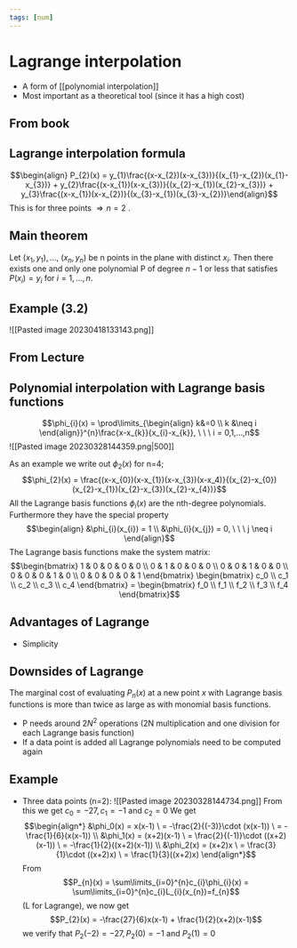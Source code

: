 ```yaml
---
tags: [num]
---
```

# Lagrange interpolation
- A form of [[polynomial interpolation]]
- Most important as a theoretical tool (since it has a high cost)

## From book


## Lagrange interpolation formula
$$\begin{align}  P_{2}(x) = y_{1}\frac{(x-x_{2})(x-x_{3})}{(x_{1}-x_{2})(x_{1}-x_{3})} + y_{2}\frac{(x-x_{1})(x-x_{3})}{(x_{2}-x_{1})(x_{2}-x_{3})} + y_{3}\frac{(x-x_{1})(x-x_{2})}{(x_{3}-x_{1})(x_{3}-x_{2})}\end{align}$$
This is for three points $\Rightarrow n=2$ .

## Main theorem
Let $(x_1, y_1)$$,... ,$ $(x_n, y_n)$ be n points in the plane with distinct $x_{i}$. Then there exists one and only one polynomial P of degree $n − 1$ or less that satisfies $P (x_i) = y_i$ for $i = 1,...,n.$

## Example (3.2)
![[Pasted image 20230418133143.png]]

## From Lecture

## Polynomial interpolation with Lagrange basis functions
$$\phi_{i}(x) = \prod\limits_{\begin{align} k&=0 \\ k &\neq i \end{align}}^{n}\frac{x-x_{k}}{x_{i}-x_{k}}, \ \ \ i = 0,1,...,n$$
![[Pasted image 20230328144359.png|500]]

As an example we write out $\phi_{2}(x)$ for n=4; $$\phi_{2}(x) = \frac{(x-x_{0})(x-x_{1})(x-x_{3})(x-x_4)}{(x_{2}-x_{0})(x_{2}-x_{1})(x_{2}-x_{3})(x_{2}-x_{4})}$$All the Lagrange basis functions $\phi_{i}(x)$ are the nth-degree polynomials. Furthermore they have the special property $$\begin{align}  &\phi_{i}(x_{i}) = 1 \\ &\phi_{i}(x_{j}) = 0, \ \ \ j \neq i \end{align}$$The Lagrange basis functions make the system matrix: $$\begin{bmatrix} 1 & 0 & 0 & 0 & 0 \\ 0 & 1 & 0 & 0 & 0 \\ 0 & 0 & 1 & 0 & 0 \\ 0 & 0 & 0 & 1 & 0 \\ 0 & 0 & 0 & 0 & 1 \end{bmatrix} \begin{bmatrix} c_0 \\ c_1 \\ c_2 \\ c_3 \\ c_4 \end{bmatrix} = \begin{bmatrix} f_0 \\ f_1 \\ f_2 \\ f_3 \\ f_4 \end{bmatrix}$$

## Advantages of Lagrange
- Simplicity

## Downsides of Lagrange
The marginal cost of evaluating $P_{n}(x)$ at a new point $x$ with Lagrange basis functions is more than twice as large as with monomial basis functions. 
- P needs around $2N^{2}$ operations (2N multiplication and one division for each Lagrange basis function)
- If a data point is added all Lagrange polynomials need to be computed again

## Example
- Three data points (n=2):
![[Pasted image 20230328144734.png]]
From this we get $c_{0}=-27, c_{1}=-1$ and $c_{2}= 0$
We get $$\begin{align*} &\phi_0(x) = x(x-1) \ = -\frac{2}{(-3)}\cdot (x(x-1)) \ = -\frac{1}{6}(x(x-1)) \\ &\phi_1(x) = (x+2)(x-1) \ = \frac{2}{(-1)}\cdot ((x+2)(x-1)) \ = -\frac{1}{2}((x+2)(x-1)) \\ &\phi_2(x) = (x+2)x \ = \frac{3}{1}\cdot ((x+2)x) \ = \frac{1}{3}((x+2)x) \end{align*}$$
From $$P_{n}(x) = \sum\limits_{i=0}^{n}c_{i}\phi_{i}(x) = \sum\limits_{i=0}^{n}c_{i}L_{i}(x_{n})=f_{n}$$(L for Lagrange), we now get $$P_{2}(x) = -\frac{27}{6}x(x-1) + \frac{1}{2}(x+2)(x-1)$$we verify that $P_{2}(-2) = -27, P_{2}(0)=-1$ and $P_{2}(1) = 0$